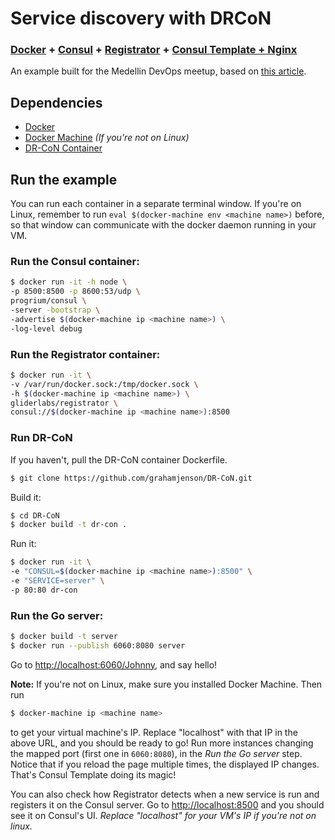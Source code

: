 # Service discovery with DRCoN
### [Docker](https://www.docker.com/) + [Consul](https://www.consul.io) + [Registrator](http://gliderlabs.com/registrator/latest/) + [Consul Template + Nginx](https://github.com/grahamjenson/DR-CoN)

An example built for the Medellin DevOps meetup, based on [this
article](http://www.maori.geek.nz/scalable_architecture_dr_con_docker_registrator_consul_nginx/).

## Dependencies
- [Docker](http://docs.docker.com/)
- [Docker Machine](http://docs.docker.com/machine/install-machine/) *(If you're not on Linux)*
- [DR-CoN Container](https://github.com/grahamjenson/DR-CoN)

## Run the example

You can run each container in a separate terminal window. If you're on Linux, remember to run
``eval $(docker-machine env <machine name>)`` before, so that window can communicate with the
docker daemon running in your VM.

### Run the Consul container:
```sh
$ docker run -it -h node \
-p 8500:8500 -p 8600:53/udp \
progrium/consul \
-server -bootstrap \
-advertise $(docker-machine ip <machine name>) \
-log-level debug
```

### Run the Registrator container:
```sh
$ docker run -it \
-v /var/run/docker.sock:/tmp/docker.sock \
-h $(docker-machine ip <machine name>) \
gliderlabs/registrator \
consul://$(docker-machine ip <machine name>):8500
```

### Run DR-CoN
If you haven't, pull the DR-CoN container Dockerfile.
```sh
$ git clone https://github.com/grahamjenson/DR-CoN.git
```
Build it:
```sh
$ cd DR-CoN
$ docker build -t dr-con .
```
Run it:
```sh
$ docker run -it \
-e "CONSUL=$(docker-machine ip <machine name>):8500" \
-e "SERVICE=server" \
-p 80:80 dr-con
```

### Run the Go server:
```sh
$ docker build -t server
$ docker run --publish 6060:8080 server
```
Go to [http://localhost:6060/Johnny](http://localhost/johnny), and say hello!

**Note:** If you're not on Linux, make sure you installed Docker Machine.
Then run
```sh
$ docker-machine ip <machine name>
```
to get your virtual machine's IP. Replace "localhost" with that IP in the above URL,
and you should be ready to go!
Run more instances changing the mapped port (first one in ``6060:8080``), in the *Run the Go
server* step. Notice that if you reload the page multiple times, the displayed IP changes. That's
Consul Template doing its magic!

You can also check how Registrator detects when a new service is run and registers it on the
Consul server. Go to
[http://localhost:8500](http://localhost:8500) and you should see it on Consul's UI.
*Replace "localhost" for your VM's IP if you're not on linux.*
